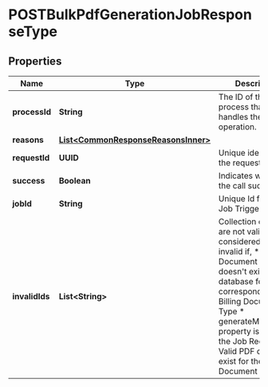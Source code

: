 

# POSTBulkPdfGenerationJobResponseType


## Properties

| Name | Type | Description | Notes |
|------------ | ------------- | ------------- | -------------|
|**processId** | **String** | The ID of the process that handles the operation.  |  [optional] |
|**reasons** | [**List&lt;CommonResponseReasonsInner&gt;**](CommonResponseReasonsInner.md) |  |  [optional] |
|**requestId** | **UUID** | Unique identifier of the request.  |  [optional] |
|**success** | **Boolean** | Indicates whether the call succeeded.  |  [optional] |
|**jobId** | **String** | Unique Id for the Job Triggered.  |  [optional] |
|**invalidIds** | **List&lt;String&gt;** | Collection of Ids that are not valid.    Id is considered to be invalid if,      * Billing Document Id doesn&#39;t exist in the database for the corresponding Billing Document Type   * generateMissingPDF property is false in the Job Request and Valid PDF doesn&#39;t exist for the Billing Document Id  |  [optional] |



